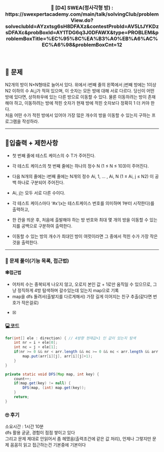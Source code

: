 <h3 align="center"> 
    📢  [D4] SWEA(정사각형 방) : https://swexpertacademy.com/main/talk/solvingClub/problemView.do?solveclubId=AYzxtsg6sH8DFAXz&contestProbId=AV5LtJYKDzsDFAXc&probBoxId=AY1TDG6q3J0DFAWX&type=PROBLEM&problemBoxTitle=%EC%95%8C%EA%B3%A0%EB%A6%AC%EC%A6%98&problemBoxCnt=12
</h3>

<br>

## 🚀 문제

N2개의 방이 N×N형태로 늘어서 있다.
위에서 i번째 줄의 왼쪽에서 j번째 방에는 1이상 N2 이하의 수 Ai,j가 적혀 있으며, 이 숫자는 모든 방에 대해 서로 다르다.
당신이 어떤 방에 있다면, 상하좌우에 있는 다른 방으로 이동할 수 있다.
물론 이동하려는 방이 존재해야 하고, 이동하려는 방에 적힌 숫자가 현재 방에 적힌 숫자보다 정확히 1 더 커야 한다.	
처음 어떤 수가 적힌 방에서 있어야 가장 많은 개수의 방을 이동할 수 있는지 구하는 프로그램을 작성하라.

---

## 🚦입출력 + 제한사항

- 첫 번째 줄에 테스트 케이스의 수 T가 주어진다.
- 각 테스트 케이스의 첫 번째 줄에는 하나의 정수 N (1 ≤ N ≤ 103)이 주어진다.
- 다음 N개의 줄에는 i번째 줄에는 N개의 정수 Ai, 1, … , Ai, N (1 ≤ Ai, j ≤ N2) 이 공백 하나로 구분되어 주어진다.
- Ai, j는 모두 서로 다른 수이다.

- 각 테스트 케이스마다 ‘#x’(x는 테스트케이스 번호를 의미하며 1부터 시작한다)를 출력하고,
- 한 칸을 띄운 후, 처음에 출발해야 하는 방 번호와 최대 몇 개의 방을 이동할 수 있는지를 공백으로 구분하여 출력한다.
- 이동할 수 있는 방의 개수가 최대인 방이 여럿이라면 그 중에서 적힌 수가 가장 작은 것을 출력한다.

---

### 📜 문제 풀이(기능 목록, 접근법)
**🕸접근법**
- 어차피 수는 중복되게 나오지 않고, 오로지 본인 값 + 1로만 움직일 수 있으므로, 그냥 정직하게 4방 탐색하며 갈수있는데 있는지 map으로 기록
- map을 dfs 돌려서(출발지를 다르게해서) 가장 길게 이어지는 친구 추출(같다면 번호가 작은걸로)

- [x]

### 💻코드

```java
for(int[] ele : direction) { // 4방향 현재값+1 인 값이 있는지 탐색
	int nr = i + ele[0];
	int nc = j + ele[1];
	if(nr >= 0 && nr < arr.length && nc >= 0 && nc < arr.length && arr[nr][nc] == (arr[i][j]+1)) {
		map.put(arr[i][j], arr[i][j]+1);
	}
}

private static void DFS(Map map, int key) {
	count++;
	if(map.get(key) != null) {
		DFS(map, (int) map.get(key));
	}
	return;
}


```

### 🙄 후기
소요시간 : 1시간 10분  <br>
dfs 활용 굳굳, 경험이 점점 쌓이고 있다<br>
그리고 문제 제대로 안읽어서 좀 헤맸음(출력조건에 같은 값 처리), 언제나 그렇지만 문제 꼼꼼히 읽고 접근하는건 기본중에 기본이다